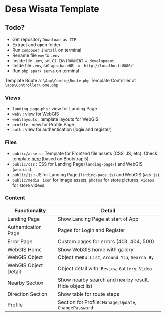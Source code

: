 # Desa Wisata Template

## Todo?

- Get repository `Download as ZIP`
- Extract and open folder
- Run `composer install` on terminal
- Rename file `env` to `.env`
- Inside file `.env`, set `CI_ENVIRONMENT = development`
- Insde file `.env`, set `app.baseURL = 'http://localhost:8080/'`
- Run `php spark serve` on terminal

Template Route at `\App\Config\Route.php`
Template Controller at `\app\Controller\Home.php`

### Views

- `landing_page.php` : view for Landing Page
- `web\` : view for WebGIS
- `web\layouts` : template layouts for WebGIS
- `profile` : view for Profile Page
- `auth` : view for authentication (login and register)

### Files

- `public/assets` : Template for Frontend file assets (CSS, JS, etc). Check template [here](https://zuramai.github.io/mazer/demo/index.html) (based on Bootstrap 5).
- `public/css` : CSS for Landing Page (`landing-page/`) and WebGIS (`web.css`).
- `public/js` : JS for Landing Page (`landing-page.js`) and WebGIS (`web.js`).
- `public/media` : `icon` for image assets, `photos` for store pictures, `videos` for store videos.

### Content

| Functionality        | Detail                                                    |
| -------------------- | --------------------------------------------------------- |
| Landing Page         | Show Landing Page at start of App                         |
| Authentication Page  | Pages for Login and Register                              |
| Error Page           | Custom pages for errors (403, 404, 500)                   |
| WebGIS Home          | Show WebGIS home with gallery                             |
| WebGIS Object        | Object menu: `List`, `Around You`, `Search By`            |
| WebGIS Object Detail | Object detail with: `Review`, `Gallery`, `Video`          |
| Nearby Section       | Show nearby search and nearby result. Hide object list    |
| Direction Section    | Show table for route steps                                |
| Profile              | Section for Profile: `Manage`, `Update`, `ChangePassword` |
